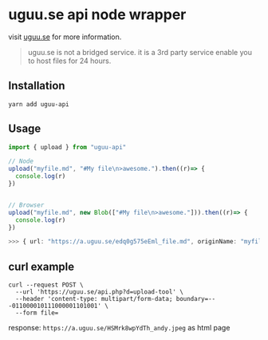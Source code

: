 # uguu.se api node wrapper

visit [uguu.se](https://uguu.se) for more information.

> uguu.se is not a bridged service. it is a 3rd party service enable you to host files for 24 hours.


## Installation
``` shell
yarn add uguu-api
```

## Usage
``` ts
import { upload } from "uguu-api"

// Node
upload("myfile.md", "#My file\n>awesome.").then((r)=> {
  console.log(r)
})


// Browser
upload("myfile.md", new Blob(["#My file\n>awesome."])).then((r)=> {
  console.log(r)
})

>>> { url: "https://a.uguu.se/edq0g575eEml_file.md", originName: "myfile.md" } 
```


## curl example
``` shell
curl --request POST \
  --url 'https://uguu.se/api.php?d=upload-tool' \
  --header 'content-type: multipart/form-data; boundary=---011000010111000001101001' \
  --form file=
  ```

  response: `https://a.uguu.se/HSMrk8wpYdTh_andy.jpeg` as html page
